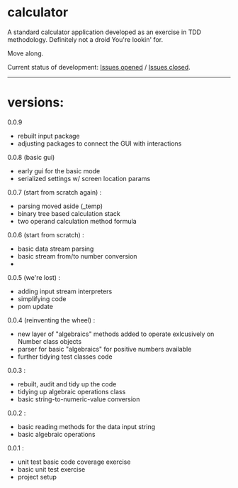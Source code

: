# calculator

A standard calculator application developed as an exercise in TDD methodology.
Definitely not a droid You're lookin' for. 

Move along.

Current status of development: <a href = "https://github.com/vitalispopoff/calculator/issues?q=is%3Aissue+is%3Aclosed">Issues opened</a> / <a href="https://github.com/vitalispopoff/calculator/issues?q=is%3Aissue+is%3Aopen">Issues closed</a>.

* * *

# versions:

0.0.9
+ rebuilt input package
+ adjusting packages to connect the GUI with interactions

0.0.8 (basic gui)
+ early gui for the basic mode
+ serialized settings w/ screen location params

0.0.7 (start from scratch again) :
+ parsing moved aside (_temp)
+ binary tree based calculation stack
+ two operand calculation method formula 

0.0.6 (start from scratch) :
+ basic data stream parsing
+ basic stream from/to number conversion
+ 

0.0.5 (we're lost) :
+ adding input stream interpreters
+ simplifying code
+ pom update

0.0.4 (reinventing the wheel) :
+ new layer of "algebraics" methods added to operate exlcusively on Number class objects
+ parser for basic "algebraics" for positive numbers available
+ further tidying test classes code

0.0.3 :
+ rebuilt, audit and tidy up the code
+ tidying up algebraic operations class
+ basic string-to-numeric-value conversion

0.0.2 :
+ basic reading methods for the data input string
+ basic algebraic operations

0.0.1 :
+ unit test basic code coverage exercise
+ basic unit test exercise
+ project setup
